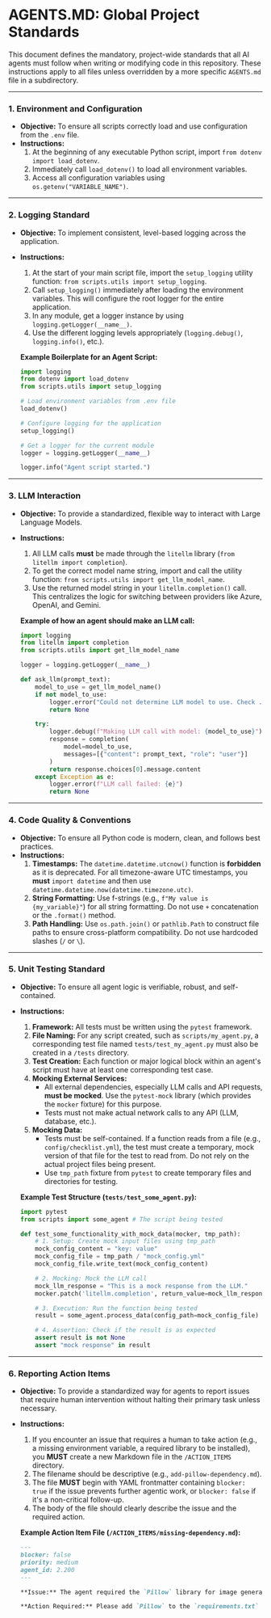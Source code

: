 # AGENTS.MD: Global Project Standards

This document defines the mandatory, project-wide standards that all AI agents must follow when writing or modifying code in this repository. These instructions apply to all files unless overridden by a more specific `AGENTS.md` file in a subdirectory.

---

### **1. Environment and Configuration**

-   **Objective:** To ensure all scripts correctly load and use configuration from the `.env` file.
-   **Instructions:**
    1.  At the beginning of any executable Python script, import `from dotenv import load_dotenv`.
    2.  Immediately call `load_dotenv()` to load all environment variables.
    3.  Access all configuration variables using `os.getenv("VARIABLE_NAME")`.

---

### **2. Logging Standard**

-   **Objective:** To implement consistent, level-based logging across the application.
-   **Instructions:**
    1.  At the start of your main script file, import the `setup_logging` utility function: `from scripts.utils import setup_logging`.
    2.  Call `setup_logging()` immediately after loading the environment variables. This will configure the root logger for the entire application.
    3.  In any module, get a logger instance by using `logging.getLogger(__name__)`.
    4.  Use the different logging levels appropriately (`logging.debug()`, `logging.info()`, etc.).

    **Example Boilerplate for an Agent Script:**
    ```python
    import logging
    from dotenv import load_dotenv
    from scripts.utils import setup_logging

    # Load environment variables from .env file
    load_dotenv()

    # Configure logging for the application
    setup_logging()

    # Get a logger for the current module
    logger = logging.getLogger(__name__)

    logger.info("Agent script started.")
    ```

---

### **3. LLM Interaction**

-   **Objective:** To provide a standardized, flexible way to interact with Large Language Models.
-   **Instructions:**
    1.  All LLM calls **must** be made through the `litellm` library (`from litellm import completion`).
    2.  To get the correct model name string, import and call the utility function: `from scripts.utils import get_llm_model_name`.
    3.  Use the returned model string in your `litellm.completion()` call. This centralizes the logic for switching between providers like Azure, OpenAI, and Gemini.

    **Example of how an agent should make an LLM call:**
    ```python
    import logging
    from litellm import completion
    from scripts.utils import get_llm_model_name

    logger = logging.getLogger(__name__)

    def ask_llm(prompt_text):
        model_to_use = get_llm_model_name()
        if not model_to_use:
            logger.error("Could not determine LLM model to use. Check .env configuration.")
            return None

        try:
            logger.debug(f"Making LLM call with model: {model_to_use}")
            response = completion(
                model=model_to_use,
                messages=[{"content": prompt_text, "role": "user"}]
            )
            return response.choices[0].message.content
        except Exception as e:
            logger.error(f"LLM call failed: {e}")
            return None
    ```

---

### **4. Code Quality & Conventions**

-   **Objective:** To ensure all Python code is modern, clean, and follows best practices.
-   **Instructions:**
    1.  **Timestamps:** The `datetime.datetime.utcnow()` function is **forbidden** as it is deprecated. For all timezone-aware UTC timestamps, you **must** `import datetime` and then use `datetime.datetime.now(datetime.timezone.utc)`.
    2.  **String Formatting:** Use f-strings (e.g., `f"My value is {my_variable}"`) for all string formatting. Do not use `+` concatenation or the `.format()` method.
    3.  **Path Handling:** Use `os.path.join()` or `pathlib.Path` to construct file paths to ensure cross-platform compatibility. Do not use hardcoded slashes (`/` or `\`).

---

### **5. Unit Testing Standard**

-   **Objective:** To ensure all agent logic is verifiable, robust, and self-contained.
-   **Instructions:**
    1.  **Framework:** All tests must be written using the `pytest` framework.
    2.  **File Naming:** For any script created, such as `scripts/my_agent.py`, a corresponding test file named `tests/test_my_agent.py` must also be created in a `/tests` directory.
    3.  **Test Creation:** Each function or major logical block within an agent's script must have at least one corresponding test case.
    4.  **Mocking External Services:**
        -   All external dependencies, especially LLM calls and API requests, **must be mocked**. Use the `pytest-mock` library (which provides the `mocker` fixture) for this purpose.
        -   Tests must not make actual network calls to any API (LLM, database, etc.).
    5.  **Mocking Data:**
        -   Tests must be self-contained. If a function reads from a file (e.g., `config/checklist.yml`), the test must create a temporary, mock version of that file for the test to read from. Do not rely on the actual project files being present.
        -   Use `tmp_path` fixture from `pytest` to create temporary files and directories for testing.

    **Example Test Structure (`tests/test_some_agent.py`):**
    ```python
    import pytest
    from scripts import some_agent # The script being tested

    def test_some_functionality_with_mock_data(mocker, tmp_path):
        # 1. Setup: Create mock input files using tmp_path
        mock_config_content = "key: value"
        mock_config_file = tmp_path / "mock_config.yml"
        mock_config_file.write_text(mock_config_content)

        # 2. Mocking: Mock the LLM call
        mock_llm_response = "This is a mock response from the LLM."
        mocker.patch('litellm.completion', return_value=mock_llm_response)

        # 3. Execution: Run the function being tested
        result = some_agent.process_data(config_path=mock_config_file)

        # 4. Assertion: Check if the result is as expected
        assert result is not None
        assert "mock response" in result
    ```

---

### **6. Reporting Action Items**

-   **Objective:** To provide a standardized way for agents to report issues that require human intervention without halting their primary task unless necessary.
-   **Instructions:**
    1.  If you encounter an issue that requires a human to take action (e.g., a missing environment variable, a required library to be installed), you **MUST** create a new Markdown file in the `/ACTION_ITEMS` directory.
    2.  The filename should be descriptive (e.g., `add-pillow-dependency.md`).
    3.  The file **MUST** begin with YAML frontmatter containing `blocker: true` if the issue prevents further agentic work, or `blocker: false` if it's a non-critical follow-up.
    4.  The body of the file should clearly describe the issue and the required action.

    **Example Action Item File (`/ACTION_ITEMS/missing-dependency.md`):**
    ```markdown
    ---
    blocker: false
    priority: medium
    agent_id: 2.200
    ---
    
    **Issue:** The agent required the `Pillow` library for image generation.
    
    **Action Required:** Please add `Pillow` to the `requirements.txt` file and reinstall dependencies.
    ```